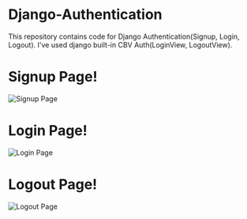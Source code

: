 # Django-Authentication
This repository contains code for Django Authentication(Signup, Login, Logout). I've used django built-in CBV Auth(LoginView, LogoutView).

# Signup Page!
![Signup Page](https://res.cloudinary.com/dwltrduan/image/upload/v1600618011/Screenshot_311_kotfl3.png)

# Login Page!
![Login Page](https://res.cloudinary.com/dwltrduan/image/upload/v1600618011/Screenshot_310_z8heia.png)

# Logout Page!
![Logout Page](https://res.cloudinary.com/dwltrduan/image/upload/v1600618012/Screenshot_313_mzdlef.png)


